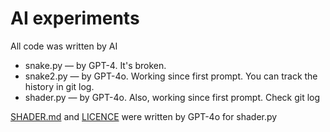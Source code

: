 # AI experiments

All code was written by AI

* snake.py — by GPT-4. It's broken.
* snake2.py — by GPT-4o. Working since first prompt. You can track the history in git log.
* shader.py — by GPT-4o. Also, working since first prompt. Check git log

[SHADER.md](SHADER.md) and [LICENCE](LICENCE) were written by GPT-4o for shader.py
